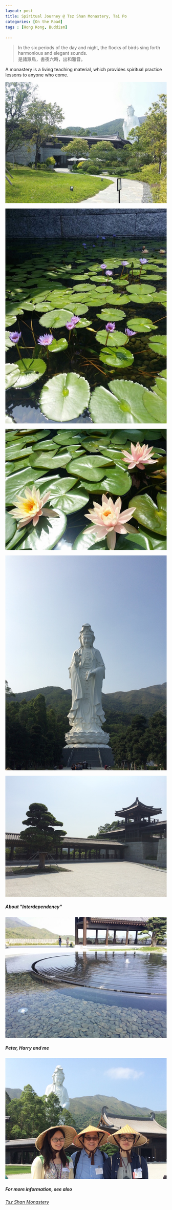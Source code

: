 ```yaml
---
layout: post
title: Spiritual Journey @ Tsz Shan Monastery, Tai Po
categories: [On the Road]
tags : [Hong Kong, Buddism]

---
```

>In the six periods of the day and night, the flocks of birds sing forth harmonious and elegant sounds.  
是諸眾鳥，書夜六時，出和雅音。

A monastery is a living teaching material, which provides spiritual practice lessons to anyone who come.

![BeforeEntering](/pics/TszShan/BeforeEntering.jpg) 

![Pond](/pics/TszShan/Pond.jpg)

![Lotus](/pics/TszShan/Lotus.jpg)

![GuanYin](/pics/TszShan/GuanYin.jpg)

![TrimmedTree and the Drum Tower](/pics/TszShan/TrimmedTree.jpg)

##### About "Interdependency"
![About interdependency](/pics/TszShan/Interdependency.jpg)

##### Peter, Harry and me
![Group](/pics/TszShan/Group.jpg)
 
##### For more information, see also  
*[Tsz Shan Monastery](http://www.tszshan.org)*  

